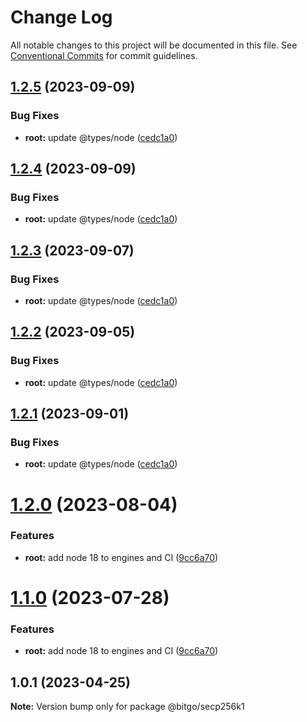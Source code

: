 # Change Log

All notable changes to this project will be documented in this file.
See [Conventional Commits](https://conventionalcommits.org) for commit guidelines.

## [1.2.5](https://github.com/BitGo/BitGoJS/compare/@bitgo/secp256k1@1.2.0...@bitgo/secp256k1@1.2.5) (2023-09-09)

### Bug Fixes

- **root:** update @types/node ([cedc1a0](https://github.com/BitGo/BitGoJS/commit/cedc1a0035e79bb42fda57bf6ac29d606242f50b))

## [1.2.4](https://github.com/BitGo/BitGoJS/compare/@bitgo/secp256k1@1.2.0...@bitgo/secp256k1@1.2.4) (2023-09-09)

### Bug Fixes

- **root:** update @types/node ([cedc1a0](https://github.com/BitGo/BitGoJS/commit/cedc1a0035e79bb42fda57bf6ac29d606242f50b))

## [1.2.3](https://github.com/BitGo/BitGoJS/compare/@bitgo/secp256k1@1.2.0...@bitgo/secp256k1@1.2.3) (2023-09-07)

### Bug Fixes

- **root:** update @types/node ([cedc1a0](https://github.com/BitGo/BitGoJS/commit/cedc1a0035e79bb42fda57bf6ac29d606242f50b))

## [1.2.2](https://github.com/BitGo/BitGoJS/compare/@bitgo/secp256k1@1.2.0...@bitgo/secp256k1@1.2.2) (2023-09-05)

### Bug Fixes

- **root:** update @types/node ([cedc1a0](https://github.com/BitGo/BitGoJS/commit/cedc1a0035e79bb42fda57bf6ac29d606242f50b))

## [1.2.1](https://github.com/BitGo/BitGoJS/compare/@bitgo/secp256k1@1.2.0...@bitgo/secp256k1@1.2.1) (2023-09-01)

### Bug Fixes

- **root:** update @types/node ([cedc1a0](https://github.com/BitGo/BitGoJS/commit/cedc1a0035e79bb42fda57bf6ac29d606242f50b))

# [1.2.0](https://github.com/BitGo/BitGoJS/compare/@bitgo/secp256k1@1.0.1...@bitgo/secp256k1@1.2.0) (2023-08-04)

### Features

- **root:** add node 18 to engines and CI ([9cc6a70](https://github.com/BitGo/BitGoJS/commit/9cc6a70ba807161b7c6a0ebe3d7c47f25c7c8eca))

# [1.1.0](https://github.com/BitGo/BitGoJS/compare/@bitgo/secp256k1@1.0.1...@bitgo/secp256k1@1.1.0) (2023-07-28)

### Features

- **root:** add node 18 to engines and CI ([9cc6a70](https://github.com/BitGo/BitGoJS/commit/9cc6a70ba807161b7c6a0ebe3d7c47f25c7c8eca))

## 1.0.1 (2023-04-25)

**Note:** Version bump only for package @bitgo/secp256k1
